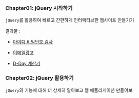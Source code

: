 <h3> Chapter01: jQuery 시작하기 </h3>

`jQuery`를 활용하여 빠르고 간편하게 인터랙티브한 웹사이트 만들기기

결과물 :

- [아이디 비밀번호 검사](https://sincerity.tistory.com/150)

- [이메일광고](https://sincerity.tistory.com/155)

- [D-Day 계산기](https://sincerity.tistory.com/156)

<h3> Chapter02: jQuery 활용하기 </h3>

`jQuery`의 기능에 대해 더 상세히 알아보고 웹 애플리케이션 만들어보


